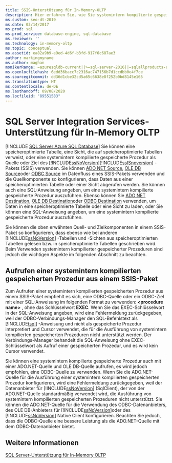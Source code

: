 ```yaml
---
title: SSIS-Unterstützung für In-Memory-OLTP
description: Hier erfahren Sie, wie Sie systemintern kompilierte gespeicherte Prozeduren als Quell- und Zielkomponenten in einem SQL Server Integration Services-Paket verwenden.
ms.custom: seo-dt-2019
ms.date: 03/14/2017
ms.prod: sql
ms.prod_service: database-engine, sql-database
ms.reviewer: ''
ms.technology: in-memory-oltp
ms.topic: conceptual
ms.assetid: ea82a9b9-e9ed-4d6f-b3fd-917f6c687ae3
author: markingmyname
ms.author: maghan
monikerRange: =azuresqldb-current||>=sql-server-2016||=sqlallproducts-allversions||>=sql-server-linux-2017||=azuresqldb-mi-current
ms.openlocfilehash: 6edd36bacc7c2316ac747156b7d1ccdbb0e4f7ce
ms.sourcegitcommit: dd36d1cbe32cd5a65c6638e8f252b0bd8145e165
ms.translationtype: HT
ms.contentlocale: de-DE
ms.lasthandoff: 09/08/2020
ms.locfileid: "89551583"
---
```

# <a name="sql-server-integration-services-support-for-in-memory-oltp"></a>SQL Server Integration Services-Unterstützung für In-Memory OLTP
[!INCLUDE [SQL Server Azure SQL Database](../../includes/applies-to-version/sql-asdb.md)]
  Sie können eine speicheroptimierte Tabelle, eine Sicht, die auf speicheroptimierte Tabellen verweist, oder eine systemintern kompilierte gespeicherte Prozedur als Quelle oder Ziel des [!INCLUDE[ssNoVersion](../../includes/ssnoversion-md.md)][!INCLUDE[ssISnoversion](../../includes/ssisnoversion-md.md)] -Pakets (SSIS) verwenden. Sie können [ADO NET Source](../../integration-services/data-flow/ado-net-source.md), [OLE DB Source](../../integration-services/data-flow/ole-db-source.md)oder [ODBC Source](../../integration-services/data-flow/odbc-source.md) im Datenfluss eines SSIS-Pakets verwenden und die Quellkomponente so konfigurieren, dass Daten aus einer speicheroptimierten Tabelle oder einer Sicht abgerufen werden. Sie können auch eine SQL-Anweisung angeben, um eine systemintern kompilierte gespeicherte Prozedur auszuführen. Ebenso können Sie [ADO NET Destination](../../integration-services/data-flow/ado-net-destination.md), [OLE DB Destination](../../integration-services/data-flow/ole-db-destination.md)oder [ODBC Destination](../../integration-services/data-flow/odbc-destination.md) verwenden, um Daten in eine speicheroptimierte Tabelle oder eine Sicht zu laden, oder Sie können eine SQL-Anweisung angeben, um eine systemintern kompilierte gespeicherte Prozedur auszuführen.  
  
 Sie können die oben erwähnten Quell- und Zielkomponenten in einem SSIS-Paket so konfigurieren, dass ebenso wie bei anderen [!INCLUDE[ssNoVersion](../../includes/ssnoversion-md.md)] -Tabellen und -Sichten aus speicheroptimierten Tabellen gelesen bzw. in speicheroptimierte Tabellen geschrieben wird. Beim Verwenden systemintern kompilierter gespeicherter Prozeduren sind jedoch die wichtigen Aspekte im folgenden Abschnitt zu beachten.  
  
## <a name="invoking-a-natively-compiled-stored-procedure-from-an-ssis-package"></a>Aufrufen einer systemintern kompilierten gespeicherten Prozedur aus einem SSIS-Paket  
 Zum Aufrufen einer systemintern kompilierten gespeicherten Prozedur aus einem SSIS-Paket empfiehlt es sich, eine ODBC-Quelle oder ein ODBC-Ziel mit einer SQL-Anweisung im folgenden Format zu verwenden: **\<procedure name>** , ohne das Schlüsselwort **EXEC**. Wenn Sie das EXEC-Schlüsselwort in der SQL-Anweisung angeben, wird eine Fehlermeldung zurückgegeben, weil der ODBC-Verbindungs-Manager den SQL-Befehlstext als [!INCLUDE[tsql](../../includes/tsql-md.md)] -Anweisung und nicht als gespeicherte Prozedur interpretiert und Cursor verwendet, die für die Ausführung von systemintern kompilierten gespeicherten Prozeduren nicht unterstützt werden. Der Verbindungs-Manager behandelt die SQL-Anweisung ohne EXEC-Schlüsselwort als Aufruf einer gespeicherten Prozedur, und es wird kein Cursor verwendet.  
  
 Sie können eine systemintern kompilierte gespeicherte Prozedur auch mit einer ADO.NET-Quelle und OLE DB-Quelle aufrufen, es wird jedoch empfohlen, eine ODBC-Quelle zu verwenden. Wenn Sie die ADO.NET-Quelle für die Ausführung einer systemintern kompilierten gespeicherten Prozedur konfigurieren, wird eine Fehlermeldung zurückgegeben, weil der Datenanbieter für [!INCLUDE[ssNoVersion](../../includes/ssnoversion-md.md)] (SqlClient), der von der ADO.NET-Quelle standardmäßig verwendet wird, die Ausführung von systemintern kompilierten gespeicherten Prozeduren nicht unterstützt. Sie können die ADO.NET-Quelle für die Verwendung des ODBC-Datenanbieters, des OLE DB-Anbieters für [!INCLUDE[ssNoVersion](../../includes/ssnoversion-md.md)]oder des [!INCLUDE[ssNoVersion](../../includes/ssnoversion-md.md)] Native Client konfigurieren. Beachten Sie jedoch, dass die ODBC-Quelle eine bessere Leistung als die ADO.NET-Quelle mit dem ODBC-Datenanbieter bietet.  
  
## <a name="see-also"></a>Weitere Informationen  
 [SQL Server-Unterstützung für In-Memory OLTP](../../relational-databases/in-memory-oltp/sql-server-support-for-in-memory-oltp.md)  
  
  
